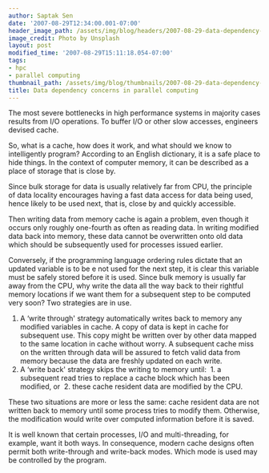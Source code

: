 ```yaml
---
author: Saptak Sen
date: '2007-08-29T12:34:00.001-07:00'
header_image_path: /assets/img/blog/headers/2007-08-29-data-dependency-concerns-in-parallel-computing.jpg
image_credit: Photo by Unsplash
layout: post
modified_time: '2007-08-29T15:11:18.054-07:00'
tags:
- hpc
- parallel computing
thumbnail_path: /assets/img/blog/thumbnails/2007-08-29-data-dependency-concerns-in-parallel-computing.jpg
title: Data dependency concerns in parallel computing
---
```


The most severe bottlenecks in high performance systems in majority cases results from I/O operations. To buffer I/O or other slow accesses, engineers devised cache.   

So, what is a cache, how does it work, and what should we know to intelligently program? According to an English dictionary, it is a safe place to hide things. In the context of computer memory, it can be described as a place of storage that is close by.   

Since bulk storage for data is usually relatively far from CPU, the principle of data locality encourages having a fast data access for data being used, hence likely to be used next, that is, close by and quickly accessible.   

Then writing data from memory cache is again a problem, even though it occurs only roughly one-fourth as often as reading data. In writing modified data back into memory, these data cannot be overwritten onto old data which should be subsequently used for processes issued earlier.   

Conversely, if the programming language ordering rules dictate that an updated variable is to be e not used for the next step, it is clear this variable must be safely stored before it is used. Since bulk memory is usually far away from the CPU, why write the data all the way back to their rightful memory locations if we want them for a subsequent step to be computed very soon? Two strategies are in use.  

  1. A ‘write through' strategy automatically writes back to memory any modified variables in cache. A copy of data is kept in cache for subsequent use. This copy might be written over by other data mapped to the same location in cache without worry. A subsequent cache miss on the written through data will be assured to fetch valid data from memory because the data are freshly updated on each write. 
  2. A ‘write back' strategy skips the writing to memory until: 
    1. a subsequent read tries to replace a cache block which has been modified, or 
    2. these cache resident data are modified by the CPU. 

These two situations are more or less the same: cache resident data are not written back to memory until some process tries to modify them. Otherwise, the modification would write over computed information before it is saved.   

It is well known that certain processes, I/O and multi-threading, for example, want it both ways. In consequence, modern cache designs often permit both write-through and write-back modes. Which mode is used may be controlled by the program.